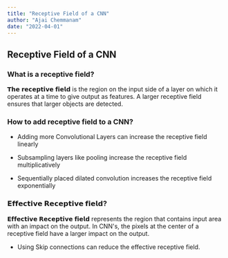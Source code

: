 ```yaml
---
title: "Receptive Field of a CNN"
author: "Ajai Chemmanam"
date: "2022-04-01"
---
```


## Receptive Field of a CNN

### What is a receptive field?

𝗧𝗵𝗲 𝗿𝗲𝗰𝗲𝗽𝘁𝗶𝘃𝗲 𝗳𝗶𝗲𝗹𝗱 is the region on the input side of a layer on which it operates at a time to give output as features. A larger receptive field ensures that larger objects are detected.

### How to add receptive field to a CNN?

- Adding more Convolutional Layers can increase the receptive field linearly

- Subsampling layers like pooling increase the receptive field multiplicatively

- Sequentially placed dilated convolution increases the receptive field exponentially

### 𝗘𝗳𝗳𝗲𝗰𝘁𝗶𝘃𝗲 𝗥𝗲𝗰𝗲𝗽𝘁𝗶𝘃𝗲 𝗳𝗶𝗲𝗹𝗱?

𝗘𝗳𝗳𝗲𝗰𝘁𝗶𝘃𝗲 𝗥𝗲𝗰𝗲𝗽𝘁𝗶𝘃𝗲 𝗳𝗶𝗲𝗹𝗱 represents the region that contains input area with an impact on the output. In CNN's, the pixels at the center of a receptive field have a larger impact on the output.

- Using Skip connections can reduce the effective receptive field.
